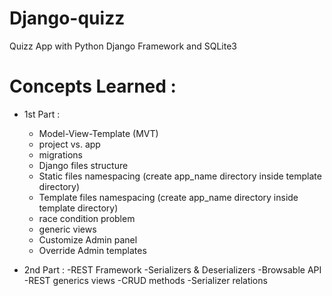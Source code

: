 # Django-quizz
Quizz App with Python Django Framework and SQLite3

# Concepts Learned :
- 1st Part :
	- Model-View-Template (MVT)
	- project vs. app
	- migrations
	- Django files structure 
	- Static files namespacing (create app_name directory inside template directory)
	- Template files namespacing (create app_name directory inside template directory)
	- race condition problem
	- generic views
	- Customize Admin panel
	- Override Admin templates

- 2nd Part :
	-REST Framework
	-Serializers & Deserializers
	-Browsable API
	-REST generics views
	-CRUD methods
	-Serializer relations
	
